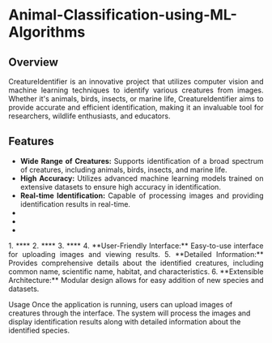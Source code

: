 # Animal-Classification-using-ML-Algorithms

## Overview
<div align="justify">
CreatureIdentifier is an innovative project that utilizes computer vision and machine learning techniques to identify various creatures from images. Whether it's animals, birds, insects, or marine life, CreatureIdentifier aims to provide accurate and efficient identification, making it an invaluable tool for researchers, wildlife enthusiasts, and educators.
</div>

## Features
<div align="justify">
  <ul>
    <li> 
      <b> Wide Range of Creatures: </b> 
      <span>Supports identification of a broad spectrum of creatures, including animals, birds, insects, and marine life.</span>
    </li>
    <li><b>High Accuracy: </b>Utilizes advanced machine learning models trained on extensive datasets to ensure high accuracy in identification.</li>
    <li><b>Real-time Identification: </b>Capable of processing images and providing identification results in real-time.</li>
    <li><b></b></li>
    <li><b></b></li>
    <li><b></b></li>
  </ul>
1.	**** 
2.	**** 
3.	**** 
4.	**User-Friendly Interface:** Easy-to-use interface for uploading images and viewing results.
5.	**Detailed Information:** Provides comprehensive details about the identified creatures, including common name, scientific name, habitat, and characteristics.
6.	**Extensible Architecture:** Modular design allows for easy addition of new species and datasets.
</div>

Usage
Once the application is running, users can upload images of creatures through the interface. The system will process the images and display identification results along with detailed information about the identified species.
